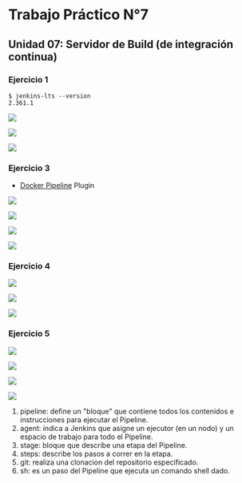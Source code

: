 # Trabajo Práctico N°7

## Unidad 07: Servidor de Build (de integración continua)

### Ejercicio 1

```console
$ jenkins-lts --version
2.361.1
```

![](../files/07/01-01.png)

![](../files/07/01-02.png)

![](../files/07/01-03.png)

### Ejercicio 3

- [Docker Pipeline](https://plugins.jenkins.io/docker-workflow/) Plugin

![](../files/07/03-01.png)

![](../files/07/03-02.png)

![](../files/07/03-03.png)

![](../files/07/03-04.png)

### Ejercicio 4

![](../files/07/04-01.png)

![](../files/07/04-02.png)

![](../files/07/04-03.png)

### Ejercicio 5

![](../files/07/05-01.png)

![](../files/07/05-02.png)

![](../files/07/05-03.png)

![](../files/07/05-04.png)

1. pipeline: define un "bloque" que contiene todos los contenidos e
instrucciones para ejecutar el Pipeline.
2. agent: indica a Jenkins que asigne un ejecutor (en un nodo) y un espacio de
trabajo para todo el Pipeline.
3. stage: bloque que describe una etapa del Pipeline.
4. steps: describe los pasos a correr en la etapa.
5. git: realiza una clonacion del repositorio especificado.
6. sh: es un paso del Pipeline que ejecuta un comando shell dado.
